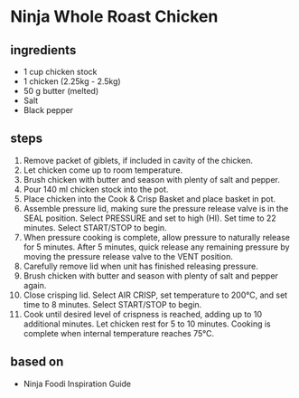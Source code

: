 # Ninja Whole Roast Chicken

## ingredients

- 1 cup chicken stock
- 1 chicken (2.25kg - 2.5kg)
- 50 g butter (melted)
- Salt
- Black pepper

## steps

1. Remove packet of giblets, if included in cavity of the chicken.
2. Let chicken come up to room temperature.
3. Brush chicken with butter and season with plenty of salt and pepper.
3. Pour 140 ml chicken stock into the pot.
5. Place chicken into the Cook & Crisp Basket and place basket in pot.
6. Assemble pressure lid, making sure the pressure release valve is in the SEAL position. Select PRESSURE and set to high (HI). Set time to 22 minutes. Select START/STOP to begin.
7. When pressure cooking is complete, allow pressure to naturally release for 5 minutes. After 5 minutes, quick release any remaining pressure by moving the pressure release valve to the VENT position.
8. Carefully remove lid when unit has finished releasing pressure.
9. Brush chicken with butter and season with plenty of salt and pepper again. 
10. Close crisping lid. Select AIR CRISP, set temperature to 200°C, and set time to 8 minutes. Select START/STOP to begin.
11. Cook until desired level of crispness is reached, adding up to 10 additional minutes. Let chicken rest for 5 to 10 minutes. Cooking is complete when internal temperature reaches 75°C.

## based on

- Ninja Foodi Inspiration Guide

